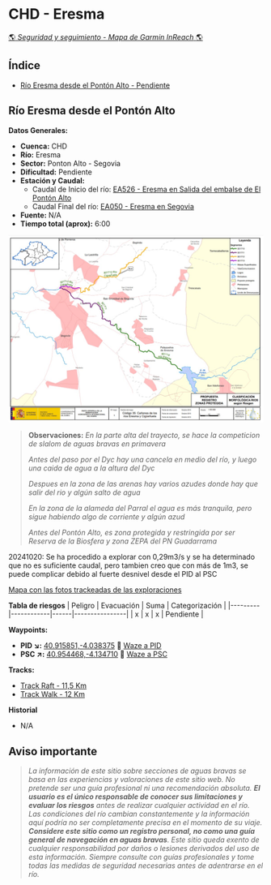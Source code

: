 # CHD - Eresma
[:earth_americas: *Seguridad y seguimiento - Mapa de Garmin InReach* :earth_americas:](https://share.garmin.com/gpalacios82)

## Índice
* [Río Eresma desde el Pontón Alto - Pendiente](./CHD-Eresma.md#río-eresma-desde-el-pontón-alto)


## Río Eresma desde el Pontón Alto

**Datos Generales:**
* **Cuenca:** CHD
* **Río:** Eresma
* **Sector:** Ponton Alto - Segovia
* **Dificultad:** Pendiente
* **Estación y Caudal:** 
    * Caudal de Inicio del río: [EA526 - Eresma en Salida del embalse de El Pontón Alto](https://www.saihduero.es/risr/EA526)
    * Caudal Final del río: [EA050 - Eresma en Segovia](https://www.saihduero.es/risr/EA050)
* **Fuente:** N/A
* **Tiempo total (aprox):** 6:00

![](../misc/images/CHD-EresmaProtegido.jpg)

>**Observaciones:**
>*En la parte alta del trayecto, se hace la competicion de slalom de aguas bravas en primavera*
>
>*Antes del paso por el Dyc hay una cancela en medio del río, y luego una caida de agua a la altura del Dyc*
>
>*Despues en la zona de las arenas hay varios azudes donde hay que salir del rio y algún salto de agua*
>
>*En la zona de la alameda del Parral el agua es más tranquila, pero sigue habiendo algo de corriente y algún azud*
>
>*Antes del Pontón Alto, es zona protegida y restringida por ser Reserva de la Biosfera y zona ZEPA del PN Guadarrama*

20241020: Se ha procedido a explorar con 0,29m3/s y se ha determinado que no es suficiente caudal, pero tambien creo que con más de 1m3, se puede complicar debido al fuerte desnivel desde el PID al PSC

[Mapa con las fotos trackeadas de las exploraciones](https://www.google.com/maps/d/edit?mid=1aHs-sK1hTiQmO2kKOP1mVDceQ_boCxY&usp=sharing)


**Tabla de riesgos**
| Peligro | Evacuación | Suma | Categorización |
|---------|------------|------|----------------|
|    x    |     x      |   x  |   Pendiente    |

**Waypoints:**
* **PID :arrow_lower_right::** [40.915851,-4.038375](https://maps.app.goo.gl/3CiWw9ih6cKoehgq9) :car: [Waze a PID](https://waze.com/?ll=40.915851,-4.038375&navigate=yes)
* **PSC :arrow_upper_right::** [40.954468,-4.134710](https://maps.app.goo.gl/oHib5MzmZS9RCLzM6) :car: [Waze a PSC](https://waze.com/?ll=40.954468,-4.134710&navigate=yes)

**Tracks:**
* [Track Raft - 11,5 Km](https://connect.garmin.com/modern/course/314648803)
* [Track Walk - 12 Km](https://connect.garmin.com/modern/course/314647767)

**Historial**
* N/A



## Aviso importante
>*La información de este sitio sobre secciones de aguas bravas se basa en las experiencias y valoraciones de este sitio web. No pretende ser una guía profesional ni una recomendación absoluta. **El usuario es el único responsable de conocer sus limitaciones y evaluar los riesgos** antes de realizar cualquier actividad en el río. Las condiciones del río cambian constantemente y la información aquí podría no ser completamente precisa en el momento de su viaje. **Considere este sitio como un registro personal, no como una guía general de navegación en aguas bravas**. Este sitio queda exento de cualquier responsabilidad por daños o lesiones derivados del uso de esta información. Siempre consulte con guías profesionales y tome todas las medidas de seguridad necesarias antes de adentrarse en el río.*